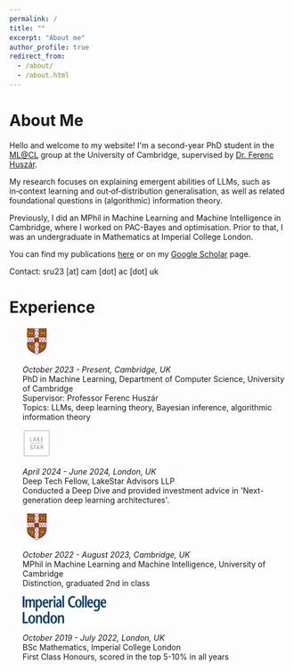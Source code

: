 ```yaml
---
permalink: /
title: ""
excerpt: "About me"
author_profile: true
redirect_from:
  - /about/
  - /about.html
---
```


<left> <h1>About Me</h1> </left>

Hello and welcome to my website! I'm a second-year PhD student in the [ML@CL](https://mlatcl.github.io/) group at the University of Cambridge, supervised by [Dr. Ferenc Huszár](https://www.cst.cam.ac.uk/people/fh277). 

My research focuses on explaining emergent abilities of LLMs, such as in‑context learning and out‑of‑distribution generalisation, as well as related foundational questions in (algorithmic) information theory. 

Previously, I did an MPhil in Machine Learning and Machine Intelligence in Cambridge, where I worked on PAC-Bayes and optimisation. Prior to that, I was an undergraduate in Mathematics at Imperial College London.

You can find my publications [here](./publications.md) or on my [Google Scholar](https://scholar.google.com/citations?user=LknnfTQAAAAJ&hl=hu) page.

Contact: sru23 [at] cam [dot] ac [dot] uk

<left> <h1>Experience</h1> </left>

<p>
<ul style="list-style-type:none;">
<li>
	<div class='timeline-item'>
		<img class='timeline-image'  src="../assets/uoc.jpeg" width="50" height="50" float="left">
		<div class='timeline-text'>
			<p>
			<i>October 2023 - Present, Cambridge, UK</i> <br/>
			PhD in Machine Learning, Department of Computer Science, University of Cambridge <br/>
			Supervisor: Professor Ferenc Huszár <br/>
			Topics: LLMs, deep learning theory, Bayesian inference, algorithmic information theory
			</p>
		</div>
	</div>
</li>
<li>
	<div class='timeline-item'>
		<img class='timeline-image' src="../assets/lakestar.jpg" width="50" height="50" float="left">
		<div class='timeline-text'>
			<p>
			<i>April 2024 - June 2024, London, UK</i> <br/>
			Deep Tech Fellow, LakeStar Advisors LLP <br/>
			Conducted a Deep Dive  and provided investment advice in 'Next-generation deep learning architectures'.
			</p>
		</div>
	</div>
</li>
<li>
	<div class='timeline-item'>
		<img  class='timeline-image' src="../assets/uoc.jpeg" width="50" height="50" float="left">
		<div class='timeline-text'>
			<p>
			<i>October 2022 - August 2023, Cambridge, UK</i> <br/>
			MPhil in Machine Learning and Machine Intelligence, University of Cambridge <br/>
      Distinction, graduated 2nd in class
			</p>
		</div>
	</div>
</li>
<li>
	<div class='timeline-item'>
		<img  class='timeline-image' src="..\assets\Imperial_logo.png" width="150" height="50" float="left">
		<div class='timeline-text'>
			<p>
			<i>October 2019 - July 2022, London, UK</i> <br/>
			BSc Mathematics, Imperial College London <br/>
      First Class Honours, scored in the top 5-10% in all years
			</p>
		</div>
	</div>
</li>
</ul>

